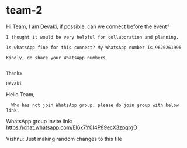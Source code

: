 # team-2

Hi Team,
	I am Devaki, if possible, can we connect before the event? 

	I thought it would be very helpful for collaboration and planning.

	Is whatsApp fine for this connect? My WhatsApp number is 9620261996

	Kindly, do share your WhatsApp numbers

                                                                     Thanks
                                                                     Devaki

Hello Team,  

      Who has not join WhatsApp group, please do join group with below link.

WhatsApp group invite link: https://chat.whatsapp.com/El6k7Y0I4P89ecX3zpqrgO

Vishnu: Just making random changes to this file